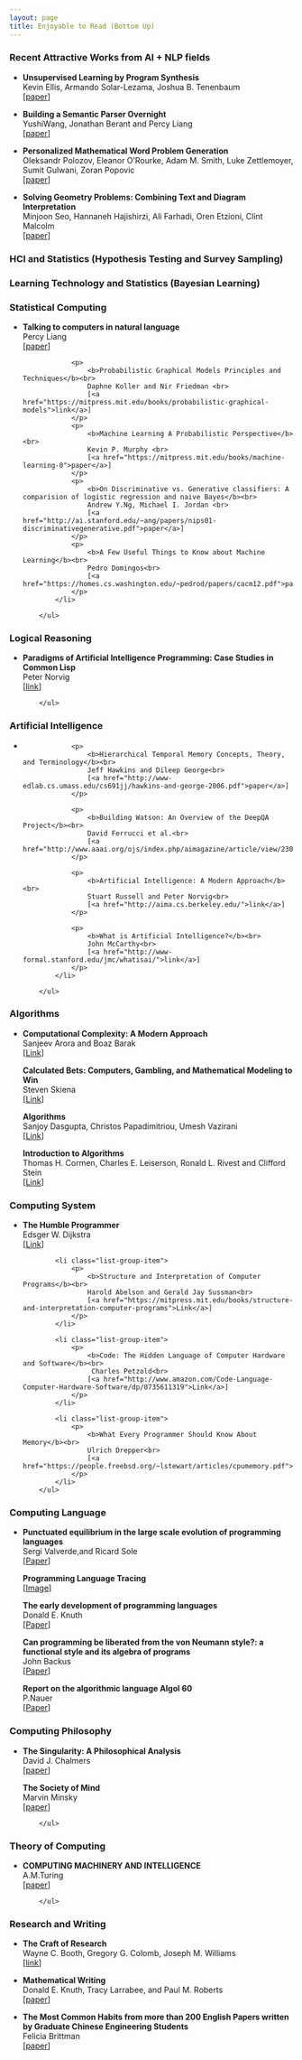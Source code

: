 ```yaml
---
layout: page
title: Enjoyable to Read (Bottom Up)
---
```


### Recent Attractive Works from AI + NLP fields

<div class="panel-body">
        <ul class="list-group">
            <li class="list-group-item">
                <p>
                    <b>Unsupervised Learning by Program Synthesis</b><br>
                    Kevin Ellis, Armando Solar-Lezama, Joshua B. Tenenbaum<br>
                    [<a href="http://papers.nips.cc/paper/5785-unsupervised-learning-by-program-synthesis.pdf">paper</a>]
                </p>
            </li>
        </ul>
        <ul class="list-group">
            <li class="list-group-item">
                <p>
                    <b>Building a Semantic Parser Overnight</b><br>
                    YushiWang, Jonathan Berant and Percy Liang<br>
                    [<a href="http://nlp.stanford.edu/pubs/wang-berant-liang-acl2015.pdf">paper</a>]
                </p>
            </li>
        </ul>
        <ul class="list-group">
            <li class="list-group-item">
                <p>
                    <b>Personalized Mathematical Word Problem Generation</b><br>
                    Oleksandr Polozov, Eleanor O’Rourke, Adam M. Smith, Luke Zettlemoyer, Sumit Gulwani, Zoran Popovic<br>
                    [<a href="http://homes.cs.washington.edu/~polozov/papers/ijcai2015-word-problems.pdf">paper</a>]
                </p>
            </li>
        </ul>
        <ul class="list-group">
            <li class="list-group-item">
                <p>
                    <b>Solving Geometry Problems: Combining Text and Diagram Interpretation</b><br>
                    Minjoon Seo, Hannaneh Hajishirzi, Ali Farhadi, Oren Etzioni, Clint Malcolm<br>
                    [<a href="http://geometry.allenai.org/assets/emnlp2015.pdf">paper</a>]
                </p>
            </li>
        </ul>
</div>

### HCI and Statistics (Hypothesis Testing and Survey Sampling)

### Learning Technology and Statistics (Bayesian Learning)




### Statistical Computing

<div class="panel-body">
        <ul class="list-group">
            <li class="list-group-item">
                <p>
                    <b>Talking to computers in natural language</b><br>
                    Percy Liang <br>
                    [<a href="http://dl.acm.org/citation.cfm?id=2659831">paper</a>]
                </p>

                <p>
                    <b>Probabilistic Graphical Models Principles and Techniques</b><br>
                    Daphne Koller and Nir Friedman <br>
                    [<a href="https://mitpress.mit.edu/books/probabilistic-graphical-models">link</a>]
                </p>
                <p>
                    <b>Machine Learning A Probabilistic Perspective</b><br>
                    Kevin P. Murphy <br>
                    [<a href="https://mitpress.mit.edu/books/machine-learning-0">paper</a>]
                </p>
                <p>
                    <b>On Discriminative vs. Generative classifiers: A comparision of logistic regression and naive Bayes</b><br>
                    Andrew Y.Ng, Michael I. Jordan <br>
                    [<a href="http://ai.stanford.edu/~ang/papers/nips01-discriminativegenerative.pdf">paper</a>]
                </p>
                <p>
                    <b>A Few Useful Things to Know about Machine Learning</b><br>
                    Pedro Domingos<br>
                    [<a href="https://homes.cs.washington.edu/~pedrod/papers/cacm12.pdf">paper</a>]
                </p>
            </li>

        </ul>
</div>

### Logical Reasoning

<div class="panel-body">
        <ul class="list-group">
            <li class="list-group-item">
                <p>
                    <b>Paradigms of Artificial Intelligence Programming: Case Studies in Common Lisp</b><br>
                    Peter Norvig<br>
                    [<a href="http://norvig.com/paip.html">link</a>]
                </p>
            </li>

        </ul>
</div>


### Artificial Intelligence

<div class="panel-body">
        <ul class="list-group">
            <li class="list-group-item">

                <p>
                    <b>Hierarchical Temporal Memory Concepts, Theory, and Terminology</b><br>
                    Jeff Hawkins and Dileep George<br>
                    [<a href="http://www-edlab.cs.umass.edu/cs691jj/hawkins-and-george-2006.pdf">paper</a>]
                </p>

                <p>
                    <b>Building Watson: An Overview of the DeepQA Project</b><br>
                    David Ferrucci et al.<br>
                    [<a href="http://www.aaai.org/ojs/index.php/aimagazine/article/view/2303">link</a>]
                </p>

                <p>
                    <b>Artificial Intelligence: A Modern Approach</b><br>
                    Stuart Russell and Peter Norvig<br>
                    [<a href="http://aima.cs.berkeley.edu/">link</a>]
                </p>

                <p>
                    <b>What is Artificial Intelligence?</b><br>
                    John McCarthy<br>
                    [<a href="http://www-formal.stanford.edu/jmc/whatisai/">link</a>]
                </p>
            </li>

        </ul>
</div>


### Algorithms

<div class="panel-body">
        <ul class="list-group">
            <li class="list-group-item">
                <p>
                    <b>Computational Complexity: A Modern Approach</b><br>
                    Sanjeev Arora and Boaz Barak<br>
                    [<a href="http://theory.cs.princeton.edu/complexity/">Link</a>]
                </p>
                <p>
                    <b>Calculated Bets: Computers, Gambling, and Mathematical Modeling to Win</b><br>
                    Steven Skiena<br>
                    [<a href="http://www.amazon.com/Calculated-Bets-Computers-Gambling-Mathematical/dp/0521009626">Link</a>]
                </p>
                <p>
                    <b>Algorithms</b><br>
                    Sanjoy Dasgupta, Christos Papadimitriou, Umesh Vazirani<br>
                    [<a href="http://www.amazon.com/Algorithms-Sanjoy-Dasgupta/dp/0073523402">Link</a>]
                </p>
                <p>
                    <b>Introduction to Algorithms</b><br>
                    Thomas H. Cormen, Charles E. Leiserson, Ronald L. Rivest and Clifford Stein<br>
                    [<a href="https://mitpress.mit.edu/books/introduction-algorithms">Link</a>]
                </p>
            </li>
        </ul>
</div>

### Computing System

<div class="panel-body">
        <ul class="list-group">
            <li class="list-group-item">
                <p>
                    <b>The Humble Programmer</b><br>
                    Edsger W. Dijkstra<br>
                    [<a href="https://www.cs.utexas.edu/~EWD/transcriptions/EWD03xx/EWD340.html">Link</a>]
                </p>
            </li>

            <li class="list-group-item">
                <p>
                    <b>Structure and Interpretation of Computer Programs</b><br>
                    Harold Abelson and Gerald Jay Sussman<br>
                    [<a href="https://mitpress.mit.edu/books/structure-and-interpretation-computer-programs">Link</a>]
                </p>
            </li>

            <li class="list-group-item">
                <p>
                    <b>Code: The Hidden Language of Computer Hardware and Software</b><br>
                     Charles Petzold<br>
                    [<a href="http://www.amazon.com/Code-Language-Computer-Hardware-Software/dp/0735611319">Link</a>]
                </p>
            </li>

            <li class="list-group-item">
                <p>
                    <b>What Every Programmer Should Know About Memory</b><br>
                    Ulrich Drepper<br>
                    [<a href="https://people.freebsd.org/~lstewart/articles/cpumemory.pdf">Paper</a>]
                </p>
            </li>
        </ul>
</div>

### Computing Language

<div class="panel-body">
        <ul class="list-group">
            <li class="list-group-item">
                <p>
                    <b>Punctuated equilibrium in the large scale evolution of programming languages</b><br>
                    Sergi Valverde,and Ricard Sole<br>
                    [<a href="http://www.santafe.edu/media/workingpapers/14-09-030.pdf">Paper</a>]
                </p>
                <p>
                    <b>Programming Language Tracing</b><br>
                    [<a href="http://visual.ly/mother-tongues-%E2%80%94-tracing-roots-computer-languages-through-ages">Image</a>]
                </p>
                <p>
                    <b>The early development of programming languages</b><br>
                    Donald E. Knuth<br>
                    [<a href="http://bitsavers.informatik.uni-stuttgart.de/pdf/stanford/cs_techReports/STAN-CS-76-562_EarlyDevelPgmgLang_Aug76.pdf">Paper</a>]
                </p>
                <p>
                    <b>Can programming be liberated from the von Neumann style?: a functional style and its algebra of programs</b><br>
                    John Backus<br>
                    [<a href="http://dl.acm.org/citation.cfm?id=359579">Paper</a>]
                </p>
                <p>
                    <b>Report on the algorithmic language Algol 60</b><br>
                    P.Nauer<br>
                    [<a href="http://web.eecs.umich.edu/~bchandra/courses/papers/Naure_Algol60.pdf">Paper</a>]
                </p>
            </li>
        </ul>
</div>


### Computing Philosophy

<div class="panel-body">
        <ul class="list-group">
            <li class="list-group-item">
                <p>
                    <b>The Singularity: A Philosophical Analysis</b><br>
                    David J. Chalmers<br>
                    [<a href="http://consc.net/papers/singularity.pdf">paper</a>]
                </p>
                <p>
                    <b>The Society of Mind</b><br>
                    Marvin Minsky<br>
                    [<a href="http://www.amazon.com/The-Society-Mind-Marvin-Minsky/dp/0671657135">paper</a>]
                </p>
            </li>

        </ul>
</div>


### Theory of Computing

<div class="panel-body">
        <ul class="list-group">
            <li class="list-group-item">
                <p>
                    <b>COMPUTING MACHINERY AND INTELLIGENCE</b><br>
                    A.M.Turing<br>
                    [<a href="http://www.csee.umbc.edu/courses/471/papers/turing.pdf">paper</a>]
                </p>
            </li>

        </ul>
</div>

### Research and Writing

<div class="panel-body">
        <ul class="list-group">
            <li class="list-group-item">
                <p>
                    <b>The Craft of Research</b><br>
                    Wayne C. Booth, Gregory G. Colomb, Joseph M. Williams<br>
                    [<a href="http://www.amazon.com/Research-Edition-Chicago-Writing-Publishing/dp/0226065669">link</a>]
                </p>
            </li>
        </ul>
        <ul class="list-group">
            <li class="list-group-item">
                <p>
                    <b>Mathematical Writing</b><br>
                    Donald E. Knuth, Tracy Larrabee, and Paul M. Roberts<br>
                    [<a href="http://jmlr.csail.mit.edu/reviewing-papers/knuth_mathematical_writing.pdf">paper</a>]
                </p>
            </li>
        </ul>
        <ul class="list-group">
            <li class="list-group-item">
                <p>
                    <b>The Most Common Habits from more than 200 English Papers written by
Graduate Chinese Engineering Students</b><br>
                    Felicia Brittman <br>
                    [<a href="http://net.pku.edu.cn/~cuibin/resources/chinese-english-problem.pdf">paper</a>]
                </p>
            </li>
        </ul>
</div>
